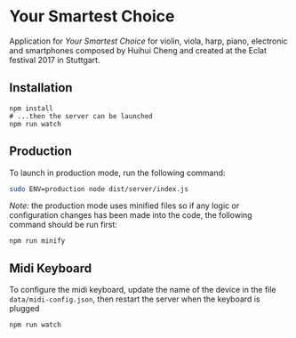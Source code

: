 # Your Smartest Choice

Application for _Your Smartest Choice_ for violin, viola, harp, piano, electronic and smartphones composed by Huihui Cheng and created at the Eclat festival 2017 in Stuttgart.

## Installation

```
npm install
# ...then the server can be launched
npm run watch
```

## Production

To launch in production mode, run the following command:

```sh
sudo ENV=production node dist/server/index.js
```

_Note:_ the production mode uses minified files so if any logic or configuration changes has been made into the code, the following command should be run first:

```
npm run minify
```

## Midi Keyboard

To configure the midi keyboard, update the name of the device in the file `data/midi-config.json`, then restart the server when the keyboard is plugged

```
npm run watch
```

